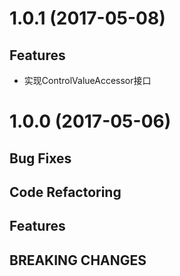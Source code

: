 # 1.0.1 (2017-05-08)

## Features

- 实现ControlValueAccessor接口

# 1.0.0 (2017-05-06)

## Bug Fixes

## Code Refactoring

## Features

## BREAKING CHANGES
